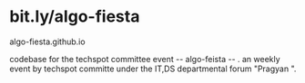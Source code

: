 # bit.ly/algo-fiesta 


algo-fiesta.github.io

codebase for the techspot committee event -- algo-feista -- .
an weekly event by techspot committe under the IT,DS departmental forum "Pragyan ".
